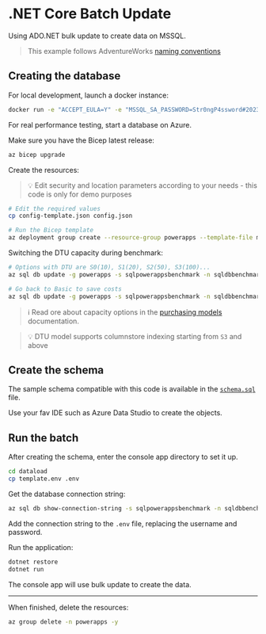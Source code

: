 # .NET Core Batch Update

Using ADO.NET bulk update to create data on MSSQL.

> This example follows AdventureWorks [naming conventions][3]

## Creating the database

For local development, launch a docker instance:

```sh
docker run -e "ACCEPT_EULA=Y" -e "MSSQL_SA_PASSWORD=Str0ngP4ssword#2023" --name mssql-powerapps -p 1433:1433 -d mcr.microsoft.com/mssql/server:2022-latest
```

For real performance testing, start a database on Azure.

Make sure you have the Bicep latest release:

```sh
az bicep upgrade
```

Create the resources:

> 💡 Edit security and location parameters according to your needs - this code is only for demo purposes

```sh
# Edit the required values
cp config-template.json config.json

# Run the Bicep template
az deployment group create --resource-group powerapps --template-file main.bicep
```

Switching the DTU capacity during benchmark:

```sh
# Options with DTU are S0(10), S1(20), S2(50), S3(100)...
az sql db update -g powerapps -s sqlpowerappsbenchmark -n sqldbbenchmark --service-objective S3 --max-size 250GB

# Go back to Basic to save costs
az sql db update -g powerapps -s sqlpowerappsbenchmark -n sqldbbenchmark --service-objective Basic --max-size 2GB
```

> ℹ️ Read ore about capacity options in the [purchasing models][1] documentation.

> 💡 DTU model supports columnstore indexing starting from `S3` and above

## Create the schema

The sample schema compatible with this code is available in the [`schema.sql`](/tsql/schema.sql) file.

Use your fav IDE such as Azure Data Studio to create the objects.

## Run the batch

After creating the schema, enter the console app directory to set it up.

```sh
cd dataload
cp template.env .env
```

Get the database connection string:

```sh
az sql db show-connection-string -s sqlpowerappsbenchmark -n sqldbbenchmark -c ado.net
```

Add the connection string to the `.env` file, replacing the username and password.

Run the application:

```sh
dotnet restore
dotnet run
```

The console app will use bulk update to create the data.

---

When finished, delete the resources:

```sh
az group delete -n powerapps -y
```

[1]: https://learn.microsoft.com/en-us/azure/azure-sql/database/purchasing-models?view=azuresql
[2]: https://stackoverflow.com/a/24877312/3231778
[3]: https://learn.microsoft.com/en-us/previous-versions/sql/sql-server-2008/ms124438(v=sql.100)
